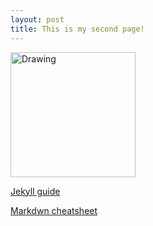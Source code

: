 ```yaml
---
layout: post
title: This is my second page!
---
```



<img src="{{ site.baseurl }}/images/me.jpg" alt="Drawing" style="width: 200px;"/>

[Jekyll guide](https://www.smashingmagazine.com/2014/08/build-blog-jekyll-github-pages/)

[Markdwn cheatsheet](https://github.com/adam-p/markdown-here/wiki/Markdown-Cheatsheet)